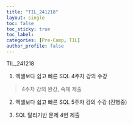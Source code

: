 ```yaml
---
title: "TIL_241218"
layout: single
toc: false
toc_sticky: true
toc_label: 
categories: [Pre-Camp, TIL]
author_profile: false
---
```


TIL_241218

1. 엑셀보다 쉽고 빠른 SQL 4주차 강의 수강
> 4주차 강의 완강, 숙제 제출

2. 엑셀보다 쉽고 빠른 SQL 5주차 강의 수강 (진행중)

3. SQL 달리기반 문제 4번 제출